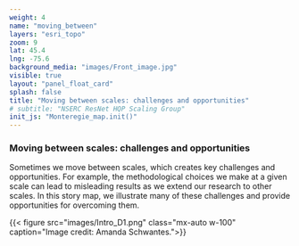 ```yaml
---
weight: 4
name: "moving_between"
layers: "esri_topo"
zoom: 9
lat: 45.4
lng: -75.6
background_media: "images/Front_image.jpg" 
visible: true
layout: "panel_float_card"
splash: false
title: "Moving between scales: challenges and opportunities"
# subtitle: "NSERC ResNet HQP Scaling Group"
init_js: "Monteregie_map.init()"
---
```


### Moving between scales: challenges and opportunities

Sometimes we move between scales, which creates key challenges and opportunities. For example, the methodological choices we make at a given scale can lead to misleading results as we extend our research to other scales. In this story map, we illustrate many of these challenges and provide opportunities for overcoming them.

<div class="clearfix"></div>

{{< figure src="images/Intro_D1.png" class="mx-auto w-100" caption="Image credit: Amanda Schwantes.">}}

<!-- 
Learn more about:   
- [Detecting change](../challenge_2a/)  
- [Model outputs at multiple scales](../challenge_5/)  
- [Summarizing data to different units](../challenge_2b/)  
- [Collecting field data](../challenge_1/)  
- [Origin story](../challenge_4/)   
- [Consequences of generalizing results](../challenge_2c/)   
- [Mismatches](../challenge_3/)   
- [Monitoring time-period influences outcomes](../challenge_2d/) --->



<!-- 
#### To learn more about each challenge, click on the title below:
{.text-center} -->

<!---[Add in finalized list of challenges: Matches what’s described in dropdown menu] --->







